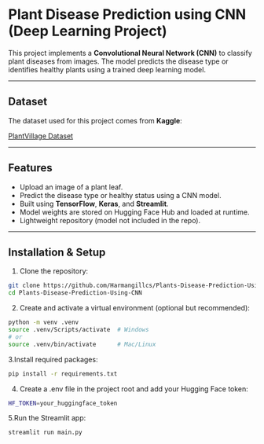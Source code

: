 # Plant Disease Prediction using CNN (Deep Learning Project)

This project implements a **Convolutional Neural Network (CNN)** to classify plant diseases from images. The model predicts the disease type or identifies healthy plants using a trained deep learning model.

---

## Dataset

The dataset used for this project comes from **Kaggle**:

[PlantVillage Dataset](https://www.kaggle.com/datasets/abdallahalidev/plantvillage-dataset)

---

## Features

- Upload an image of a plant leaf.
- Predict the disease type or healthy status using a CNN model.
- Built using **TensorFlow**, **Keras**, and **Streamlit**.
- Model weights are stored on Hugging Face Hub and loaded at runtime.
- Lightweight repository (model not included in the repo).

---

## Installation & Setup

1. Clone the repository:

```bash
git clone https://github.com/Harmangillcs/Plants-Disease-Prediction-Using-CNN.git
cd Plants-Disease-Prediction-Using-CNN
```

2. Create and activate a virtual environment (optional but recommended):
```bash
python -m venv .venv
source .venv/Scripts/activate  # Windows
# or
source .venv/bin/activate      # Mac/Linux
```

3.Install required packages:
```bash
pip install -r requirements.txt
```

4. Create a .env file in the project root and add your Hugging Face token:
```bash
HF_TOKEN=your_huggingface_token
```
5.Run the Streamlit app:
```bash
streamlit run main.py
```



